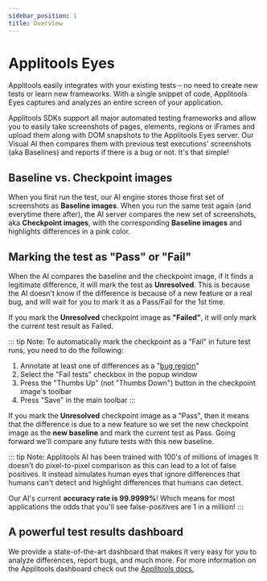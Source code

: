 ```yaml
---
sidebar_position: 1
title: Overview
---
```


# Applitools Eyes

Applitools easily integrates with your existing tests – no need to create new tests or learn new frameworks. With a single snippet of code, Applitools Eyes captures and analyzes an entire screen of your application.

Applitools SDKs support all major automated testing frameworks and allow you  to easily take screenshots of pages, elements, regions or iFrames and upload them along with DOM snapshots to the Applitools Eyes server. Our Visual AI then compares them with previous test executions' screenshots (aka Baselines) and reports if there is a bug or not. It's that simple!

## Baseline vs. Checkpoint images

When you first run the test, our AI engine stores those first set of screenshots as **Baseline images**. When you run the same test again (and everytime there after), the AI server compares the new set of screenshots, aka **Checkpoint images**, with the corresponding **Baseline images** and highlights differences in a pink color.


## Marking the test as "Pass" or "Fail"

When the AI compares the baseline and the checkpoint image, if it finds a legitimate difference, it will mark the test as **Unresolved**. This is because the AI doesn't know if the difference is because of a new feature or a real bug, and will wait for you to mark it as a Pass/Fail for the 1st time.

If you mark the **Unresolved** checkpoint image as <strong>"Failed"</strong>, it will only mark the current test result as Failed.



::: tip Note: To automatically mark the checkpoint as a "Fail" in future test runs, you need to do the following:
  1. Annotate at least one of differences as a "<a href="https://help.applitools.com/hc/en-us/articles/360007188391-Bug-Region-Collaboration-feature-" target="_blank">bug region</a>"
  2. Select the "Fail tests" checkbox in the popup window
  3. Press the "Thumbs Up" (not "Thumbs Down") button in the checkpoint image's toolbar
  4. Press "Save" in the main toolbar
:::

If you mark the **Unresolved** checkpoint image as a "Pass", then it means that the difference is due to a new feature so we set the new checkpoint image as the **new baseline** and mark the current test as Pass. Going forward we'll compare any future tests with this new baseline.



::: tip Note: Applitools AI has been trained with 100's of millions of images
It doesn't do pixel-to-pixel comparison as this can lead to a lot of false positives. It instead simulates human eyes that ignore differences that humans can't detect and highlight differences that humans can detect.

Our AI's current **accuracy rate is 99.9999%**! Which means for most applications the odds that you'll see false-positives are 1 in a million!
:::

## A powerful test results dashboard
We provide a state-of-the-art dashboard that makes it very easy for you to analyze differences, report bugs, and much more. For more information on the Applitools dashboard check out the [Applitools docs.](https://applitools.com/docs/)


